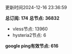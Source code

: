 更新时间2024-12-16 23:36:59

**总订阅: 174**
**总节点: 36832**
- vless节点: 13960
- hysteria2节点: 6

**google ping有效节点: 616**
